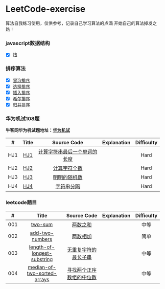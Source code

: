 # LeetCode-exercise
算法自我练习使用，仅供参考，记录自己学习算法的点滴
开始自己的算法掉发之路！

### javascript数据结构  

- [x] [栈](https://github.com/yihan12/LeetCode-exercise/blob/master/%E6%95%B0%E6%8D%AE%E7%BB%93%E6%9E%84/%E6%A0%88.md)

### 排序算法  

- [x] [冒泡排序](https://github.com/yihan12/LeetCode-exercise/blob/master/%E7%AE%97%E6%B3%95%E5%9F%BA%E7%A1%80/%E5%86%92%E6%B3%A1%E6%8E%92%E5%BA%8F.md)  
- [x] [选择排序](https://github.com/yihan12/LeetCode-exercise/blob/master/%E7%AE%97%E6%B3%95%E5%9F%BA%E7%A1%80/%E9%80%89%E6%8B%A9%E6%8E%92%E5%BA%8F.md)  
- [x] [插入排序](https://github.com/yihan12/LeetCode-exercise/blob/master/%E7%AE%97%E6%B3%95%E5%9F%BA%E7%A1%80/%E6%8F%92%E5%85%A5%E6%8E%92%E5%BA%8F.md)  
- [x] [希尔排序](https://github.com/yihan12/LeetCode-exercise/blob/master/%E7%AE%97%E6%B3%95%E5%9F%BA%E7%A1%80/%E5%B8%8C%E5%B0%94%E6%8E%92%E5%BA%8F.md)  
- [x] [归并排序](https://github.com/yihan12/LeetCode-exercise/blob/master/%E7%AE%97%E6%B3%95%E5%9F%BA%E7%A1%80/%E5%BD%92%E5%B9%B6%E6%8E%92%E5%BA%8F.md)

### 华为机试108题  

**牛客网华为机试题地址：[华为机试](https://www.nowcoder.com/ta/huawei)**  


| # | Title | Source Code | Explanation | Difficulty |
|:---:|:---:|:---:|:---:|:---:|
| HJ1 | [HJ1](https://github.com/yihan12/LeetCode-exercise/blob/master/HJ/HJ001/HJ001.md) |[计算字符串最后一个单词的长度](https://www.nowcoder.com/practice/8c949ea5f36f422594b306a2300315da?tpId=37&tqId=21224&rp=1&ru=%2Fta%2Fhuawei&qru=%2Fta%2Fhuawei%2Fquestion-ranking&tab=answerKey) | | Hard |  
| HJ2 | [HJ2](https://github.com/yihan12/LeetCode-exercise/blob/master/daily/002add-two-numbers/add-two-numbers.md) | [计算字符个数](https://www.nowcoder.com/practice/a35ce98431874e3a820dbe4b2d0508b1?tpId=37&tqId=21225&rp=1&ru=%2Fta%2Fhuawei&qru=%2Fta%2Fhuawei%2Fquestion-ranking&tab=answerKey) | | Hard |  
| HJ3 | [HJ3](https://github.com/yihan12/LeetCode-exercise/blob/master/daily/003length-of-longest-substring/length-of-longest-substring.md) | [明明的随机数](https://www.nowcoder.com/practice/3245215fffb84b7b81285493eae92ff0?tpId=37&tqId=21226&rp=1&ru=%2Fta%2Fhuawei&qru=%2Fta%2Fhuawei%2Fquestion-ranking&tab=answerKey) | | Hard |  
| HJ4 | [HJ4](https://github.com/yihan12/LeetCode-exercise/blob/master/daily/004findMedianSortedArrays/004findMedianSortedArrays.md) | [字符串分隔](https://www.nowcoder.com/practice/d9162298cb5a437aad722fccccaae8a7?tpId=37&rp=1&ru=%2Fta%2Fhuawei&qru=%2Fta%2Fhuawei%2Fquestion-ranking&tab=answerKey) | | Hard |  


### leetcode题目

| # | Title | Source Code | Explanation | Difficulty |
|:---:|:---:|:---:|:---:|:---:|
| 001 | [two-sum](https://github.com/yihan12/LeetCode-exercise/blob/master/daily/001two-sum/two-sum.md) | [两数之和](https://leetcode-cn.com/problems/two-sum) | | 中等 |  
| 002 | [add-two-numbers](https://github.com/yihan12/LeetCode-exercise/blob/master/daily/002add-two-numbers/add-two-numbers.md) | [两数相加](https://leetcode.com/problems/add-two-numbers/description/) | | 简单 |  
| 003 | [length-of-longest-substring](https://github.com/yihan12/LeetCode-exercise/blob/master/daily/003length-of-longest-substring/length-of-longest-substring.md) | [无重复字符的最长子串](https://leetcode.com/problems/longest-substring-without-repeating-characters/description/) | | 中等 |  
| 004 | [median-of-two-sorted-arrays](https://github.com/yihan12/LeetCode-exercise/blob/master/daily/004findMedianSortedArrays/004findMedianSortedArrays.md) | [寻找两个正序数组的中位数](https://leetcode-cn.com/problems/median-of-two-sorted-arrays/) | | 中等 |  
